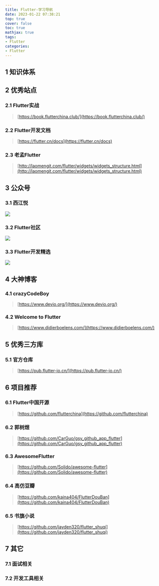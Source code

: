 ```yaml
---
title: Flutter-学习导航
date: 2023-01-22 07:38:21
top: true
cover: false
toc: true
mathjax: true
tags:
- Flutter
categories:
- Flutter
---
```


## 1 知识体系

## 2 优秀站点

### 2.1 Flutter实战
> [https://book.flutterchina.club/](https://book.flutterchina.club/)

### 2.2 Flutter开发文档
> [https://flutter.cn/docs](https://flutter.cn/docs)

### 2.3 老孟Flutter
> [http://laomengit.com/flutter/widgets/widgets_structure.html](http://laomengit.com/flutter/widgets/widgets_structure.html)


## 3 公众号

### 3.1 西江悦
<img src=blog_520lee_com.jpeg>

### 3.2 Flutter社区
<img src=FlutterDevs.jpeg>

### 3.3 Flutter开发精选
<img src=Study_Knowledge.jpeg>

## 4 大神博客

### 4.1 crazyCodeBoy
> [https://www.devio.org/](https://www.devio.org/)

### 4.2 Welcome to Flutter
> [https://www.didierboelens.com/](https://www.didierboelens.com/)

## 5 优秀三方库

### 5.1 官方仓库
> [https://pub.flutter-io.cn/](https://pub.flutter-io.cn/)

## 6 项目推荐

### 6.1 Flutter中国开源
> [https://github.com/flutterchina](https://github.com/flutterchina)

### 6.2 郭树煜
> [https://github.com/CarGuo/gsy_github_app_flutter](https://github.com/CarGuo/gsy_github_app_flutter)

### 6.3 AwesomeFlutter
> [https://github.com/Solido/awesome-flutter](https://github.com/Solido/awesome-flutter)

### 6.4 高仿豆瓣
> [https://github.com/kaina404/FlutterDouBan](https://github.com/kaina404/FlutterDouBan)

### 6.5 书旗小说
> [https://github.com/jayden320/flutter_shuqi](https://github.com/jayden320/flutter_shuqi)



## 7 其它

### 7.1 面试相关

### 7.2 开发工具相关
